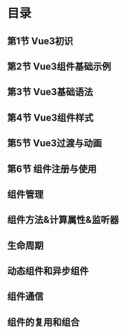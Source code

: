 # 目录
## 第1节 Vue3初识
## 第2节 Vue3组件基础示例
## 第3节 Vue3基础语法
## 第4节 Vue3组件样式
## 第5节 Vue3过渡与动画
## 第6节 组件注册与使用
## 组件管理
## 组件方法&计算属性&监听器
## 生命周期
## 动态组件和异步组件
## 组件通信
## 组件的复用和组合

